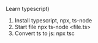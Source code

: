 Learn typescript)

1. Install
   typescript, npx, ts-node
2. Start file
   npx ts-node <file.ts>
3. Convert ts to js: npx tsc
